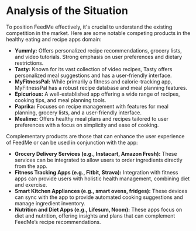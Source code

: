 # Analysis of the Situation

To position FeedMe effectively, it's crucial to understand the existing competition in the market. Here are some notable competing products in the healthy eating and recipe apps domain:

- **Yummly:** Offers personalized recipe recommendations, grocery lists, and video tutorials. Strong emphasis on user preferences and dietary restrictions.
- **Tasty:** Known for its vast collection of video recipes, Tasty offers personalized meal suggestions and has a user-friendly interface.
- **MyFitnessPal:** While primarily a fitness and calorie-tracking app, MyFitnessPal has a robust recipe database and meal planning features.
- **Epicurious:** A well-established app offering a wide range of recipes, cooking tips, and meal planning tools.
- **Paprika:** Focuses on recipe management with features for meal planning, grocery lists, and a user-friendly interface.
- **Mealime:** Offers healthy meal plans and recipes tailored to user preferences with a focus on simplicity and ease of cooking.


Complementary products are those that can enhance the user experience of FeedMe or can be used in conjunction with the app:

- **Grocery Delivery Services (e.g., Instacart, Amazon Fresh):** These services can be integrated to allow users to order ingredients directly from the app.
- **Fitness Tracking Apps (e.g., Fitbit, Strava):** Integration with fitness apps can provide users with holistic health management, combining diet and exercise.
- **Smart Kitchen Appliances (e.g., smart ovens, fridges):** These devices can sync with the app to provide automated cooking suggestions and manage ingredient inventory.
- **Nutrition and Diet Apps (e.g., Lifesum, Noom):** These apps focus on diet and nutrition, offering insights and plans that can complement FeedMe’s recipe recommendations.

